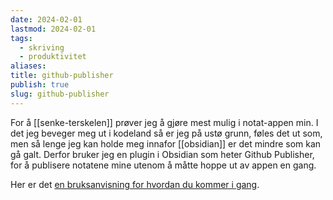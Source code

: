 ```yaml
---
date: 2024-02-01
lastmod: 2024-02-01
tags:
  - skriving
  - produktivitet
aliases: 
title: github-publisher
publish: true
slug: github-publisher
---
```


For å [[senke-terskelen]] prøver jeg å gjøre mest mulig i notat-appen min. I det jeg beveger meg ut i kodeland så er jeg på ustø grunn, føles det ut som, men så lenge jeg kan holde meg innafor [[obsidian]] er det mindre som kan gå galt. Derfor bruker jeg en plugin i Obsidian som heter Github Publisher, for å publisere notatene mine utenom å måtte hoppe ut av appen en gang.

Her er det [en bruksanvisning for hvordan du kommer i gang](https://flowerbed.bluerose.garden/Using-Quartz-&-Github-Publisher).
